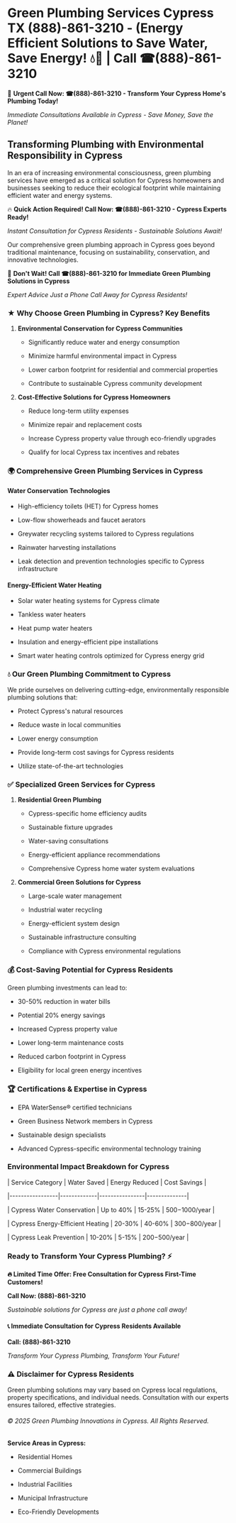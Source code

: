 # Green Plumbing Services Cypress TX (888)-861-3210 - (Energy Efficient Solutions to Save Water, Save Energy! 💧🌿 | Call ☎(888)-861-3210

🚨 **Urgent Call Now: ☎(888)-861-3210 - Transform Your Cypress Home's Plumbing Today!**
*Immediate Consultations Available in Cypress - Save Money, Save the Planet!*

## Transforming Plumbing with Environmental Responsibility in Cypress

In an era of increasing environmental consciousness, green plumbing services have emerged as a critical solution for Cypress homeowners and businesses seeking to reduce their ecological footprint while maintaining efficient water and energy systems. 

🔥 **Quick Action Required! Call Now: ☎(888)-861-3210 - Cypress Experts Ready!**
*Instant Consultation for Cypress Residents - Sustainable Solutions Await!*

Our comprehensive green plumbing approach in Cypress goes beyond traditional maintenance, focusing on sustainability, conservation, and innovative technologies.

🚨 **Don't Wait! Call ☎(888)-861-3210 for Immediate Green Plumbing Solutions in Cypress**
*Expert Advice Just a Phone Call Away for Cypress Residents!*

### ★ Why Choose Green Plumbing in Cypress? Key Benefits

1. **Environmental Conservation for Cypress Communities** 
   - Significantly reduce water and energy consumption
   - Minimize harmful environmental impact in Cypress
   - Lower carbon footprint for residential and commercial properties
   - Contribute to sustainable Cypress community development

2. **Cost-Effective Solutions for Cypress Homeowners** 
   - Reduce long-term utility expenses
   - Minimize repair and replacement costs
   - Increase Cypress property value through eco-friendly upgrades
   - Qualify for local Cypress tax incentives and rebates

### 🌍 Comprehensive Green Plumbing Services in Cypress

#### Water Conservation Technologies
- High-efficiency toilets (HET) for Cypress homes
- Low-flow showerheads and faucet aerators
- Greywater recycling systems tailored to Cypress regulations
- Rainwater harvesting installations
- Leak detection and prevention technologies specific to Cypress infrastructure

#### Energy-Efficient Water Heating
- Solar water heating systems for Cypress climate
- Tankless water heaters
- Heat pump water heaters
- Insulation and energy-efficient pipe installations
- Smart water heating controls optimized for Cypress energy grid

### 💧 Our Green Plumbing Commitment to Cypress

We pride ourselves on delivering cutting-edge, environmentally responsible plumbing solutions that:
- Protect Cypress's natural resources
- Reduce waste in local communities
- Lower energy consumption
- Provide long-term cost savings for Cypress residents
- Utilize state-of-the-art technologies

### ✅ Specialized Green Services for Cypress

1. **Residential Green Plumbing**
   - Cypress-specific home efficiency audits
   - Sustainable fixture upgrades
   - Water-saving consultations
   - Energy-efficient appliance recommendations
   - Comprehensive Cypress home water system evaluations

2. **Commercial Green Solutions for Cypress**
   - Large-scale water management
   - Industrial water recycling
   - Energy-efficient system design
   - Sustainable infrastructure consulting
   - Compliance with Cypress environmental regulations

### 💰 Cost-Saving Potential for Cypress Residents

Green plumbing investments can lead to:
- 30-50% reduction in water bills
- Potential 20% energy savings
- Increased Cypress property value
- Lower long-term maintenance costs
- Reduced carbon footprint in Cypress
- Eligibility for local green energy incentives

### 🏆 Certifications & Expertise in Cypress

- EPA WaterSense® certified technicians
- Green Business Network members in Cypress
- Sustainable design specialists
- Advanced Cypress-specific environmental technology training

### Environmental Impact Breakdown for Cypress

| Service Category | Water Saved | Energy Reduced | Cost Savings |
|-----------------|-------------|----------------|--------------|
| Cypress Water Conservation | Up to 40% | 15-25% | $500-$1000/year |
| Cypress Energy-Efficient Heating | 20-30% | 40-60% | $300-$800/year |
| Cypress Leak Prevention | 10-20% | 5-15% | $200-$500/year |

### Ready to Transform Your Cypress Plumbing? ⚡

**🔥 Limited Time Offer: Free Consultation for Cypress First-Time Customers!**

**Call Now: (888)-861-3210**
*Sustainable solutions for Cypress are just a phone call away!*

#### 📞 Immediate Consultation for Cypress Residents Available

**Call: (888)-861-3210**
*Transform Your Cypress Plumbing, Transform Your Future!*

### ⚠️ Disclaimer for Cypress Residents

Green plumbing solutions may vary based on Cypress local regulations, property specifications, and individual needs. Consultation with our experts ensures tailored, effective strategies.

###### © 2025 Green Plumbing Innovations in Cypress. All Rights Reserved.

**Service Areas in Cypress:** 
- Residential Homes
- Commercial Buildings
- Industrial Facilities
- Municipal Infrastructure
- Eco-Friendly Developments